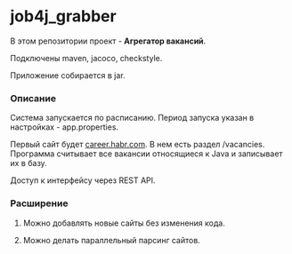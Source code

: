 # job4j_grabber
В этом репозитории проект - **Агрегатор вакансий**.

Подключены maven, jacoco, checkstyle.

Приложение собирается в jar.

### Описание

Система запускается по расписанию. Период запуска указан в настройках - app.properties. 

Первый сайт будет [career.habr.com](https://career.habr.com/ "переход на сайт career.habr.com"). В нем есть раздел /vacancies. Программа считывает все вакансии относящиеся к Java и записывает их в базу.

Доступ к интерфейсу через REST API.


### Расширение

1. Можно добавлять новые сайты без изменения кода.

2. Можно делать параллельный парсинг сайтов.
